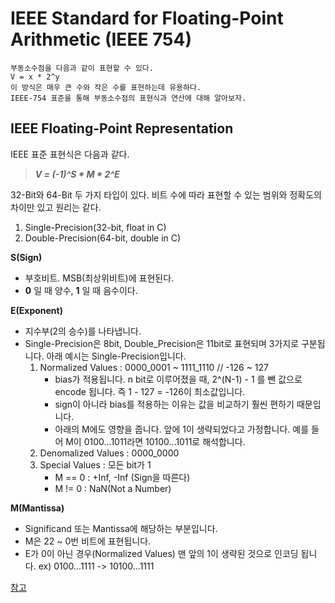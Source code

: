 # IEEE Standard for Floating-Point Arithmetic (IEEE 754)
```
부동소수점을 다음과 같이 표현할 수 있다.  
V = x * 2^y  
이 방식은 매우 큰 수와 작은 수를 표현하는데 유용하다.  
IEEE-754 표준을 통해 부동소수점의 표현식과 연산에 대해 알아보자.  
```

## IEEE Floating-Point Representation
IEEE 표준 표현식은 다음과 같다.  
> ***V = (-1)^S * M * 2^E***  

32-Bit와 64-Bit 두 가지 타입이 있다. 비트 수에 따라 표현할 수 있는 범위와 정확도의 차이만 있고 원리는 같다.  
1. Single-Precision(32-bit, float in C)  
2. Double-Precision(64-bit, double in C)  

**S(Sign)** 
- 부호비트. MSB(최상위비트)에 표현된다.
- **0** 일 때 양수, **1** 일 때 음수이다.  

**E(Exponent)**
- 지수부(2의 승수)를 나타냅니다.  
- Single-Precision은 8bit, Double_Precision은 11bit로 표현되며 3가지로 구분됩니다. 아래 예시는 Single-Precision입니다.
    1. Normalized Values : 0000_0001 ~ 1111_1110 // -126 ~ 127
        - bias가 적용됩니다. n bit로 이루어졌을 때, 2^(N-1) - 1 를 뺀 값으로 encode 됩니다. 즉 1 - 127 = -126이 최소값입니다.
        - sign이 아니라 bias를 적용하는 이유는 값을 비교하기 훨씬 편하기 때문입니다.
        - 아래의 M에도 영향을 줍니다. 앞에 1이 생략되었다고 가정합니다. 예를 들어 M이 0100...1011라면 10100...1011로 해석합니다.
    2. Denomalized Values : 0000_0000
    3. Special Values : 모든 bit가 1
        - M == 0 : +Inf, -Inf (Sign을 따른다)
        - M != 0 : NaN(Not a Number)

**M(Mantissa)**
- Significand 또는 Mantissa에 해당하는 부분입니다.   
- M은 22 ~ 0번 비트에 표현됩니다.  
- E가 0이 아닌 경우(Normalized Values) 맨 앞의 1이 생략된 것으로 인코딩 됩니다. ex) 0100...1111 -> 10100...1111

[참고](https://nybounce.wordpress.com/2016/06/24/ieee-754-floating-point%EB%B6%80%EB%8F%99%EC%86%8C%EC%88%98%EC%A0%90-%EC%82%B0%EC%88%A0%EC%97%90-%EB%8C%80%ED%95%98%EC%97%AC/)
